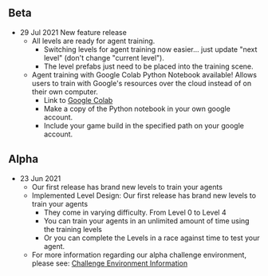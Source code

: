 ## Beta
- 29 Jul 2021 New feature release
  - All levels are ready for agent training.
    - Switching levels for agent training now easier... just update "next level" (don't change "current level").  
    - The level prefabs just need to be placed into the training scene.
  - Agent training with Google Colab Python Notebook available!  Allows users to train with Google's resources over the cloud instead of on their own computer.
    - Link to [Google Colab](https://colab.research.google.com/drive/1uWfjZ1fr1hYwsNbY-nCCnjcpwNG0aKOH?usp=sharing)
    - Make a copy of the Python notebook in your own google account.
    - Include your game build in the specified path on your google account.
## Alpha
- 23 Jun 2021
  - Our first release has brand new levels to train your agents
  - Implemented Level Design: Our first release has brand new levels to train your agents
    - They come in varying difficulty. From Level 0 to Level 4 
    - You can train your agents in an unlimited amount of time using the training levels
    - Or you can complete the Levels in a race against time to test your agent.
  - For more information regarding our alpha challenge environment, please see: [Challenge Environment Information](ChallengeEnvironmentInformation.md)
